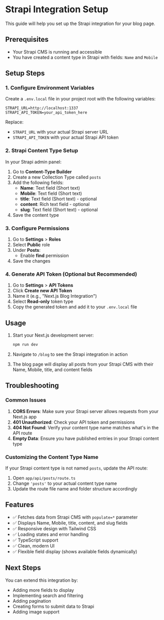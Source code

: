 # Strapi Integration Setup

This guide will help you set up the Strapi integration for your blog page.

## Prerequisites

- Your Strapi CMS is running and accessible
- You have created a content type in Strapi with fields: `Name` and `Mobile`

## Setup Steps

### 1. Configure Environment Variables

Create a `.env.local` file in your project root with the following variables:

```env
STRAPI_URL=http://localhost:1337
STRAPI_API_TOKEN=your_api_token_here
```

Replace:
- `STRAPI_URL` with your actual Strapi server URL
- `STRAPI_API_TOKEN` with your actual Strapi API token

### 2. Strapi Content Type Setup

In your Strapi admin panel:

1. Go to **Content-Type Builder**
2. Create a new Collection Type called `posts`
3. Add the following fields:
   - **Name**: Text field (Short text)
   - **Mobile**: Text field (Short text)
   - **title**: Text field (Short text) - optional
   - **content**: Rich text field - optional
   - **slug**: Text field (Short text) - optional
4. Save the content type

### 3. Configure Permissions

1. Go to **Settings** > **Roles**
2. Select **Public** role
3. Under **Posts**:
   - Enable **find** permission
4. Save the changes

### 4. Generate API Token (Optional but Recommended)

1. Go to **Settings** > **API Tokens**
2. Click **Create new API Token**
3. Name it (e.g., "Next.js Blog Integration")
4. Select **Read-only** token type
5. Copy the generated token and add it to your `.env.local` file

## Usage

1. Start your Next.js development server:
   ```bash
   npm run dev
   ```

2. Navigate to `/blog` to see the Strapi integration in action

3. The blog page will display all posts from your Strapi CMS with their Name, Mobile, title, and content fields

## Troubleshooting

### Common Issues

1. **CORS Errors**: Make sure your Strapi server allows requests from your Next.js app
2. **401 Unauthorized**: Check your API token and permissions
3. **404 Not Found**: Verify your content type name matches what's in the API route
4. **Empty Data**: Ensure you have published entries in your Strapi content type

### Customizing the Content Type Name

If your Strapi content type is not named `posts`, update the API route:

1. Open `app/api/posts/route.ts`
2. Change `'posts'` to your actual content type name
3. Update the route file name and folder structure accordingly

## Features

- ✅ Fetches data from Strapi CMS with `populate=*` parameter
- ✅ Displays Name, Mobile, title, content, and slug fields
- ✅ Responsive design with Tailwind CSS
- ✅ Loading states and error handling
- ✅ TypeScript support
- ✅ Clean, modern UI
- ✅ Flexible field display (shows available fields dynamically)

## Next Steps

You can extend this integration by:
- Adding more fields to display
- Implementing search and filtering
- Adding pagination
- Creating forms to submit data to Strapi
- Adding image support
